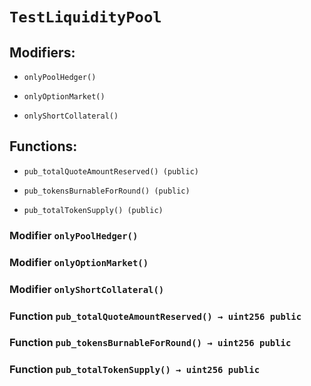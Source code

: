 # `TestLiquidityPool`

## Modifiers:

- `onlyPoolHedger()`

- `onlyOptionMarket()`

- `onlyShortCollateral()`

## Functions:

- `pub_totalQuoteAmountReserved() (public)`

- `pub_tokensBurnableForRound() (public)`

- `pub_totalTokenSupply() (public)`

### Modifier `onlyPoolHedger()`

### Modifier `onlyOptionMarket()`

### Modifier `onlyShortCollateral()`

### Function `pub_totalQuoteAmountReserved() → uint256 public`

### Function `pub_tokensBurnableForRound() → uint256 public`

### Function `pub_totalTokenSupply() → uint256 public`
